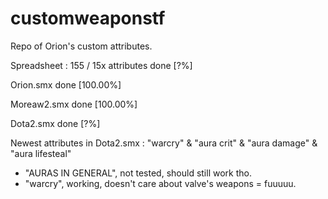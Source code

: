 # customweaponstf
Repo of Orion's custom attributes.

Spreadsheet : 155 / 15x attributes done [?%]

Orion.smx done [100.00%]

Moreaw2.smx done [100.00%]

Dota2.smx done [?%]

Newest attributes in Dota2.smx : "warcry" & "aura crit" & "aura damage" & "aura lifesteal"
- "AURAS IN GENERAL", not tested, should still work tho.
- "warcry", working, doesn't care about valve's weapons = fuuuuu.
